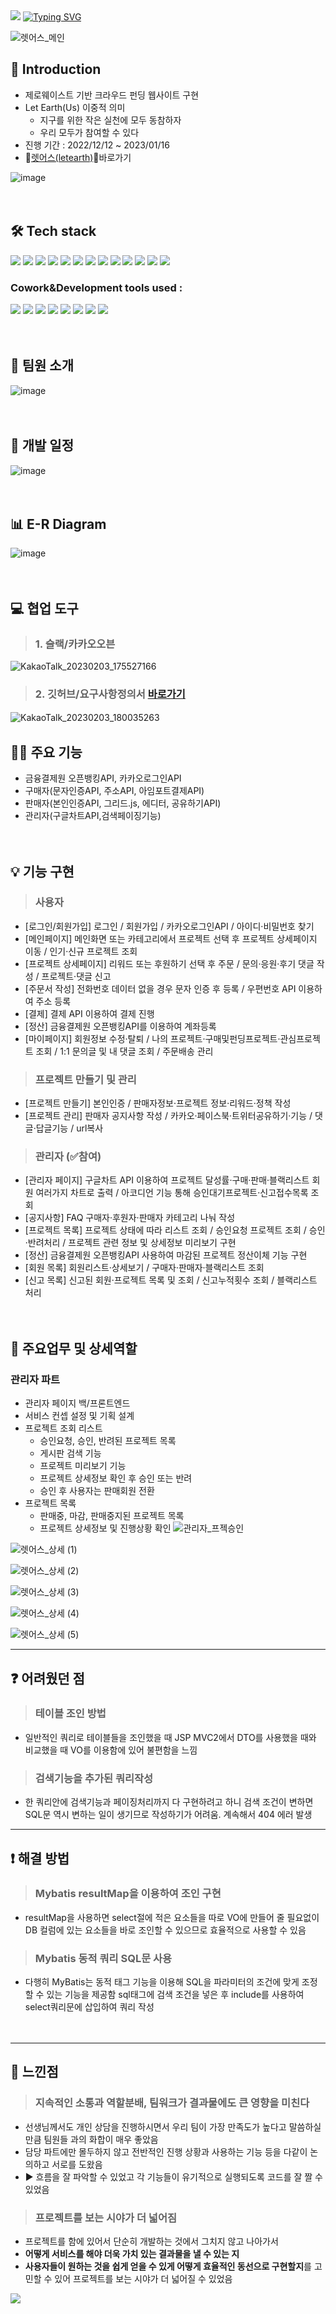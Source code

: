 
<img src="https://capsule-render.vercel.app/api?type=waving&color=B6AD90&height=150&section=header" />

<a href="https://git.io/typing-svg">
<img src="https://readme-typing-svg.demolab.com?font=Fira+Code&weight=600&size=30&pause=1000&color=A4AC85&center=true&width=900&lines=LetEarth_CrowdFunding" alt="Typing SVG" />
</a>

![렛어스_메인](https://github.com/DeveloperLeeSoyeon/Leesoyeon_portfolio/assets/145194133/3b9f36a0-6e3e-46cf-938b-9bb5778821e2)


## 📢 Introduction
- 제로웨이스트 기반 크라우드 펀딩 웹사이트 구현
- Let Earth(Us) 이중적 의미
    - 지구를 위한 작은 실천에 모두 동참하자
    - 우리 모두가 참여할 수 있다
- 진행 기간 : 2022/12/12 ~ 2023/01/16  
- 🍃[렛어스(letearth)](http://letearth.shop/main/all)🍃바로가기

![image](https://user-images.githubusercontent.com/118797686/216546787-14caf1bb-ff12-443f-8d54-fbf8d7bc08f4.png)


　　　

## 🛠 Tech stack
<img src="https://img.shields.io/badge/-Spring Framework-6DB33F?style=flat-plastic&logo=Spring&logoColor=white"/>   <img src="https://img.shields.io/badge/-MyBatis-191A1B?style=flat-plastic&logo=MyBatis&logoColor=white"/>   <img src="https://img.shields.io/badge/-Maven-C71A36?style=flat-plastic&logo=Apache Maven&logoColor=white"/>   <img src="https://img.shields.io/badge/-JavaScript-F7DF1E?style=flat-plastic&logo=JavaScript&logoColor=white"/>   <img src="https://img.shields.io/badge/-jQuery-0769AD?style=flat-plastic&logo=jQuery&logoColor=white"/>   <img src="https://img.shields.io/badge/-API-F575C6?style=flat-plastic&logo=API&logoColor=white"/>   <img src="https://img.shields.io/badge/-AJAX-37D1CB?style=flat-plastic&logo=AJAX&logoColor=white"/>   <img src="https://img.shields.io/badge/-MySQL-4479A1?style=flat-plastic&logo=MySQL&logoColor=white"/>   <img src="https://img.shields.io/badge/-CSS-F59C54?style=flat-plastic&logo=CSS3&logoColor=white"/>   <img src="https://img.shields.io/badge/-SCSS-CD6799?style=flat-plastic&logo=SCSS&logoColor=white"/>   <img src="https://img.shields.io/badge/-HTML-E34F26?style=flat-plastic&logo=HTML5&logoColor=white"/>   <img src="https://img.shields.io/badge/-Bootstrap-7952B3?style=flat-plastic&logo=Bootstrap&logoColor=white"/>   <img src="https://img.shields.io/badge/-ApachetTomcat9.0-D22128?style=flat-plastic&logo=Apache&logoColor=white"/>   




### Cowork&Development tools used : 
<img src="https://img.shields.io/badge/STS-6DB33F?style=flat-plastic&logo=Spring&logoColor=white"/>   <img src="https://img.shields.io/badge/KakaoOven-FFCD00?style=flat-plastic&logo=Kakao&logoColor=white"/>   <img src="https://img.shields.io/badge/ERDcloud-937BF2?style=flat-plastic&logo=ERDcloud&logoColor=white"/>   <img src="https://img.shields.io/badge/Git-F05032?style=flat-plastic&logo=Git&logoColor=white"/>   <img src="https://img.shields.io/badge/GitHub-181717?style=flat-plastic&logo=GitHub&logoColor=white"/>   <img src="https://img.shields.io/badge/Google Sheets-34A853?style=flat-plastic&logo=Google Sheets&logoColor=white"/>   <img src="https://img.shields.io/badge/Slack-4A154B?style=flat-plastic&logo=Slack&logoColor=white"/>   <img src="https://img.shields.io/badge/Google Meet-00897B?style=flat-plastic&logo=Google Meet&logoColor=white"/>   






　

## 👯 팀원 소개
![image](https://user-images.githubusercontent.com/118797686/216547863-4b32aeb3-7e10-41f9-80d0-895e5616d0ad.png)

 　

## 📅 개발 일정
![image](https://user-images.githubusercontent.com/118797686/216546843-3c152274-7181-47b9-99e7-b5a1705e5f1d.png)

 　　　

## 📊 E-R Diagram
![image](https://user-images.githubusercontent.com/118797686/216549254-320c11d3-ff96-4d64-a9ba-bc7d39e710f5.png)

　　

## 💻 협업 도구　
> ### 1. 슬랙/카카오오븐
![KakaoTalk_20230203_175527166](https://user-images.githubusercontent.com/118797686/216893123-68101849-aca9-46dd-8fa7-1c973d778c07.png)

> ### 2. 깃허브/요구사항정의서 [바로가기](https://docs.google.com/spreadsheets/d/1ORegfpn04ZWk9H5nrkABw1Gpf_AUyKhHPssgZvun6uY/edit?pli=1#gid=1325078952)
![KakaoTalk_20230203_180035263](https://user-images.githubusercontent.com/118797686/216893146-58a101ce-8633-4307-bf15-3502eeaade2f.png)
 　　　　

## 👩‍💻 주요 기능 
- 금융결제원 오픈뱅킹API, 카카오로그인API
- 구매자(문자인증API, 주소API, 아임포트결제API)
- 판매자(본인인증API, 그리드.js, 에디터, 공유하기API)
- 관리자(구글차트API,검색페이징기능)

　　

## 💡 기능 구현
> ### 사용자 
 - [로그인/회원가입] 로그인 / 회원가입 / 카카오로그인API / 아이디·비밀번호 찾기
 - [메인페이지] 메인화면 또는 카테고리에서 프로젝트 선택 후 프로젝트 상세페이지 이동 / 인기·신규 프로젝트 조회
 - [프로젝트 상세페이지] 리워드 또는 후원하기 선택 후 주문 / 문의·응원·후기 댓글 작성 / 프로젝트·댓글 신고
 - [주문서 작성] 전화번호 데이터 없을 경우 문자 인증 후 등록 / 우편번호 API 이용하여 주소 등록 
 - [결제] 결제 API 이용하여 결제 진행
 - [정산] 금융결제원 오픈뱅킹API를 이용하여 계좌등록
 - [마이페이지] 회원정보 수정·탈퇴 / 나의 프로젝트·구매및펀딩프로젝트·관심프로젝트 조회 / 1:1 문의글 및 내 댓글 조회 / 주문배송 관리

> ### 프로젝트 만들기 및 관리
 - [프로젝트 만들기] 본인인증 / 판매자정보·프로젝트 정보·리워드·정책 작성
 - [프로젝트 관리] 판매자 공지사항 작성 / 카카오·페이스북·트위터공유하기·기능 / 댓글·답글기능 / url복사

> ### 관리자 (✅참여)
 - [관리자 페이지] 구글차트 API 이용하여 프로젝트 달성률·구매·판매·블랙리스트 회원 여러가지 차트로 출력 / 아코디언 기능 통해 승인대기프로젝트·신고접수목록 조회
 - [공지사항] FAQ 구매자·후원자·판매자 카테고리 나눠 작성
 - [프로젝트 목록] 프로젝트 상태에 따라 리스트 조회 / 승인요청 프로젝트 조회 / 승인·반려처리 / 프로젝트 관련 정보 및 상세정보 미리보기 구현
 - [정산] 금융결제원 오픈뱅킹API 사용하여 마감된 프로젝트 정산이체 기능 구현
 - [회원 목록] 회원리스트·상세보기 / 구매자·판매자·블랙리스트 조회
 - [신고 목록] 신고된 회원·프로젝트 목록 및 조회 / 신고누적횟수 조회 / 블랙리스트 처리

　　


## :raising_hand: 주요업무 및 상세역할
### 관리자 파트

- 관리자 페이지 백/프론트엔드
- 서비스 컨셉 설정 및 기획 설계
- 프로젝트 조회 리스트
    - 승인요청, 승인, 반려된 프로젝트 목록
    - 게시판 검색 기능
    - 프로젝트 미리보기 기능
    - 프로젝트 상세정보 확인 후 승인 또는 반려
    - 승인 후 사용자는 판매회원 전환
- 프로젝트 목록
    - 판매중, 마감, 판매중지된 프로젝트 목록
    - 프로젝트 상세정보 및 진행상황 확인
![관리자_프젝승인](https://github.com/DeveloperLeeSoyeon/Leesoyeon_portfolio/assets/145194133/33ec509f-c1ec-4227-b6f2-55edc1c651f9)

![렛어스_상세 (1)](https://github.com/DeveloperLeeSoyeon/Leesoyeon_portfolio/assets/145194133/2e3708b7-9164-4300-8f66-10d38bba3a92)


![렛어스_상세 (2)](https://github.com/DeveloperLeeSoyeon/Leesoyeon_portfolio/assets/145194133/c93e5eed-c235-4c22-8d9b-cfaebc3a0347)

![렛어스_상세 (3)](https://github.com/DeveloperLeeSoyeon/Leesoyeon_portfolio/assets/145194133/43a08fd8-9006-4234-afd4-514486308841)

![렛어스_상세 (4)](https://github.com/DeveloperLeeSoyeon/Leesoyeon_portfolio/assets/145194133/d388976f-2413-4426-bfda-2ada20b61efa)

![렛어스_상세 (5)](https://github.com/DeveloperLeeSoyeon/Leesoyeon_portfolio/assets/145194133/75ef1b05-fb89-474c-8f11-4a347a69e522)



<hr>


  
## :question: 어려웠던 점


> ### 테이블 조인 방법
- 일반적인 쿼리로 테이블들을 조인했을 때 JSP MVC2에서 DTO를 사용했을 때와 비교했을 때 VO를 이용함에 있어 불편함을 느낌

> ### 검색기능을 추가된 쿼리작성
- 한 쿼리안에 검색기능과 페이징처리까지 다 구현하려고 하니 검색 조건이 변하면 SQL문 역시 변하는 일이 생기므로 작성하기가 어려움. 계속해서 404 에러 발생



<hr>



## :exclamation: 해결 방법


> ### Mybatis resultMap을 이용하여 조인 구현
- resultMap을 사용하면 select절에 적은 요소들을 따로 VO에 만들어 줄 필요없이 DB 컬럼에 있는 요소들을 바로 조인할 수 있으므로 효율적으로 사용할 수 있음

> ### Mybatis 동적 쿼리 SQL문 사용
- 다행히 MyBatis는 동적 태그 기능을 이용해 SQL을 파라미터의 조건에 맞게 조정 할 수 있는 기능을 제공함
sql태그에 검색 조건을 넣은 후 include를 사용하여 select쿼리문에 삽입하여 쿼리 작성

 　　　
<hr>


## :100: 느낀점


> ### 지속적인 소통과 역할분배, 팀워크가 결과물에도 큰 영향을 미친다
- 선생님께서도 개인 상담을 진행하시면서 우리 팀이 가장 만족도가 높다고 말씀하실 만큼 팀원들 과의 화합이 매우 좋았음
- 담당 파트에만 몰두하지 않고 전반적인 진행 상황과 사용하는 기능 등을 다같이 논의하고 서로를 도왔음
- :arrow_forward: 흐름을 잘 파악할 수 있었고 각 기능들이 유기적으로 실행되도록 코드를 잘 짤 수 있었음
  
> ### 프로젝트를 보는 시야가 더 넓어짐
- 프로젝트를 함에 있어서 단순히 개발하는 것에서 그치지 않고 나아가서
- **어떻게 서비스를 해야 더욱 가치 있는 결과물을 낼 수 있는 지**
- **사용자들이 원하는 것을 쉽게 얻을 수 있게 어떻게 효율적인 동선으로 구현할지**를 고민할 수 있어 프로젝트를 보는 시야가 더 넓어질 수 있었음


<img src="https://capsule-render.vercel.app/api?type=waving&color=B6AD90&height=150&section=footer" />
